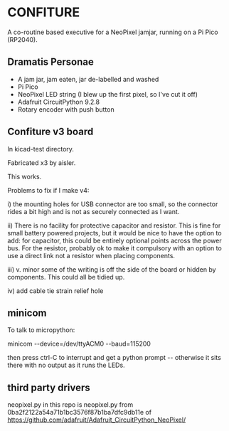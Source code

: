 # CONFITURE

A co-routine based executive for a NeoPixel jamjar,
running on a Pi Pico (RP2040).

## Dramatis Personae

* A jam jar, jam eaten, jar de-labelled and washed
* Pi Pico
* NeoPixel LED string (I blew up the first pixel, so I've cut it off)
* Adafruit CircuitPython 9.2.8
* Rotary encoder with push button


## Confiture v3 board

In kicad-test directory.

Fabricated x3 by aisler.

This works.

Problems to fix if I make v4:

i) the mounting holes for USB connector are too small, so the connector
rides a bit high and is not as securely connected as I want.

ii) There is no facility for protective capacitor and resistor. This is
fine for small battery powered projects, but it would be nice to have
the option to add: for capacitor, this could be entirely optional points
across the power bus. For the resistor, probably ok to make it compulsory
with an option to use a direct link not a resistor when placing components.

iii) v. minor some of the writing is off the side of the board or
hidden by components. This could all be tidied up.

iv) add cable tie strain relief hole

## minicom

To talk to micropython:

minicom --device=/dev/ttyACM0 --baud=115200

then press ctrl-C to interrupt and get a python prompt -- otherwise it
sits there with no output as it runs the LEDs.

## third party drivers

neopixel.py in this repo is neopixel.py from
0ba2f2122a54a71b1bc3576f87b1ba7dfc9db11e of 
https://github.com/adafruit/Adafruit_CircuitPython_NeoPixel/
